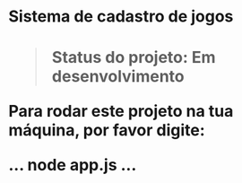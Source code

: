 <h1>Sistema de cadastro de jogos<h1>

>Status do projeto: Em desenvolvimento

Para rodar este projeto na tua máquina, por favor digite:

...
node app.js
...
